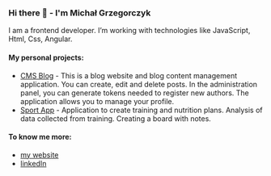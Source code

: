 ### Hi there 👋 - I'm Michał Grzegorczyk

I am a frontend developer. I’m working with technologies like JavaScript, Html, Css, Angular.

#### My personal projects:
- [CMS Blog](https://github.com/michalgrzegor/cms-blog-typescript) - This is a blog website and blog content management application. You can create, edit and delete posts. In the administration panel, you can generate tokens needed to register new authors. The application allows you to manage your profile.
- [Sport App](https://github.com/michalgrzegor/sport-app) - Application to create training and nutrition plans. Analysis of data collected from training. Creating a board with notes.

#### To know me more:
- [my website](https://michalgrzk.com/)
- [linkedIn](https://www.linkedin.com/in/michalgrzk/)

<!--
**michalgrzegor/michalgrzegor** is a ✨ _special_ ✨ repository because its `README.md` (this file) appears on your GitHub profile.

Here are some ideas to get you started:

- 🔭 I’m currently working on ...
- 🌱 I’m currently learning ...
- 👯 I’m looking to collaborate on ...
- 🤔 I’m looking for help with ...
- 💬 Ask me about ...
- 📫 How to reach me: ...
- 😄 Pronouns: ...
- ⚡ Fun fact: ...
-->
